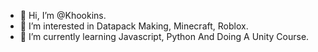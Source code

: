 - 👋 Hi, I’m @Khookins.
- 👀 I’m interested in Datapack Making, Minecraft, Roblox.
- 🌱 I’m currently learning Javascript, Python And Doing A Unity Course.

